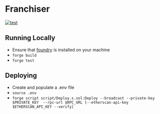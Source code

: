 # Franchiser

[![test](https://github.com/NoahZinsmeister/franchiser/actions/workflows/test.yml/badge.svg?branch=main)](https://github.com/NoahZinsmeister/franchiser/actions/workflows/test.yml)

## Running Locally

- Ensure that [foundry](https://book.getfoundry.sh/) is installed on your machine
- `forge build`
- `forge test`

## Deploying

- Create and populate a .env file
- `source .env`
- `forge script script/Deploy.s.sol:Deploy --broadcast --private-key $PRIVATE_KEY  --rpc-url $RPC_URL [--etherscan-api-key $ETHERSCAN_API_KEY --verify]`
